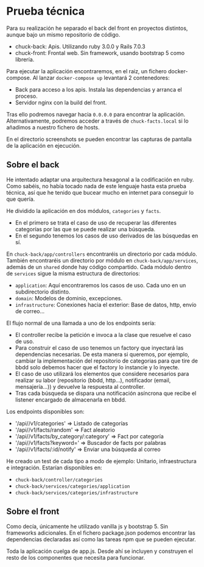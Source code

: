 # Prueba técnica

Para su realización he separado el back del front en proyectos distintos, aunque bajo un mismo repositorio de código. 

- chuck-back: Apis. Utilizando ruby 3.0.0 y Rails 7.0.3
- chuck-front: Frontal web. Sin framework, usando bootstrap 5 como librería.

Para ejecutar la aplicación encontraremos, en el raiz, un fichero docker-compose. Al lanzar `docker-compose up` levantará 2 contenedores:
- Back para acceso a los apis. Instala las dependencias y arranca el proceso.
- Servidor nginx con la build del front.

Tras ello podremos navegar hacia `0.0.0.0` para encontrar la aplicación. Alternativamente, podremos acceder a través de `chuck-facts.local` si lo añadimos a nuestro fichero de hosts.

En el directorio screenshots se pueden encontrar las capturas de pantalla de la aplicación en ejecución.


## Sobre el back

He intentado adaptar una arquitectura hexagonal a la codificación en ruby. Como sabéis, no había tocado nada de este lenguaje hasta esta prueba técnica, así que he tenido que bucear mucho en internet para conseguir lo que quería.

He dividido la aplicación en dos módulos, `categories` y `facts`. 
- En el primero se trata el caso de uso de recuperar las diferentes categorías por las que se puede realizar una búsqueda.
- En el segundo tenemos los casos de uso derivados de las búsquedas en sí.

En `chuck-back/app/controllers` encontraréis un directorio por cada módulo. También encontraréis un directorio por módulo en `chuck-back/app/services`, además de un `shared` donde hay código compartido. 
Cada módulo dentro de `services` sigue la misma estructura de directorios: 
- `application`: Aquí encontraremos los casos de uso. Cada uno en un subdirectorio distinto.
- `domain`: Modelos de dominio, excepciones.
- `infrastructure`: Conexiones hacia el exterior: Base de datos, http, envío de correo...

El flujo normal de una llamada a uno de los endpoints sería: 
- El controller recibe la petición e invoca a la clase que resuelve el caso de uso.
- Para construir el caso de uso tenemos un factory que inyectará las dependencias necesarias. De esta manera si queremos, por ejemplo, cambiar la implementación del repositorio de categorias para que tire de bbdd solo debemos hacer que el factory lo instancie y lo inyecte.
- El caso de uso utilizará los elementos que considere necesarios para realizar su labor (repositorio (bbdd, http...), notificador (email, mensajería...)) y devuelve la respuesta al controller.
- Tras cada búsqueda se dispara una notificación asíncrona que recibe el listener encargado de almacenarla en bbdd.

Los endpoints disponibles son:
- '/api//v1/categories' => Listado de categorías
- '/api//v1/facts/random' => Fact aleatorio
- '/api//v1/facts/by_category/:category' => Fact por categoría
- '/api//v1/facts?keyword=' => Buscador de facts por palabras
- '/api//v1/facts/:id/notify' => Enviar una búsqueda al correo

He creado un test de cada tipo a modo de ejemplo: Unitario, infraestructura e integración. Estarían disponibles en:
- `chuck-back/controller/categories`
- `chuck-back/services/categories/application`
- `chuck-back/services/categories/infrastructure`

## Sobre el front

Como decía, únicamente he utilizado vanilla js y bootstrap 5. Sin frameworks adicionales.
En el fichero package.json podemos encontrar las dependencias declaradas así como las tareas npm que se pueden ejecutar.

Toda la aplicación cuelga de app.js. Desde ahí se incluyen y construyen el resto de los componentes que necesita para funcionar.
